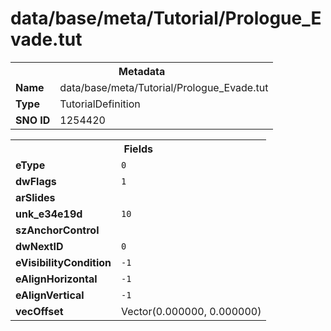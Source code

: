 <h1>data/base/meta/Tutorial/Prologue_Evade.tut</h1><table><tr><th colspan="100%">Metadata</th></tr><tr><td><b>Name</b></td><td>data/base/meta/Tutorial/Prologue_Evade.tut</td></tr><tr><td><b>Type</b></td><td>TutorialDefinition</td></tr><tr><td><b>SNO ID</b></td><td>1254420</td></tr></table>

<table><tr><th colspan="100%">Fields</th></tr><tr><td><b>eType</b></td><td><code>0</code></td></tr><tr><td><b>dwFlags</b></td><td><code>1</code></td></tr><tr><td><b>arSlides</b></td><td></td></tr><tr><td><b>unk_e34e19d</b></td><td><code>10</code></td></tr><tr><td><b>szAnchorControl</b></td><td><code></code></td></tr><tr><td><b>dwNextID</b></td><td><code>0</code></td></tr><tr><td><b>eVisibilityCondition</b></td><td><code>-1</code></td></tr><tr><td><b>eAlignHorizontal</b></td><td><code>-1</code></td></tr><tr><td><b>eAlignVertical</b></td><td><code>-1</code></td></tr><tr><td><b>vecOffset</b></td><td>Vector(0.000000, 0.000000)</td></tr></table>

